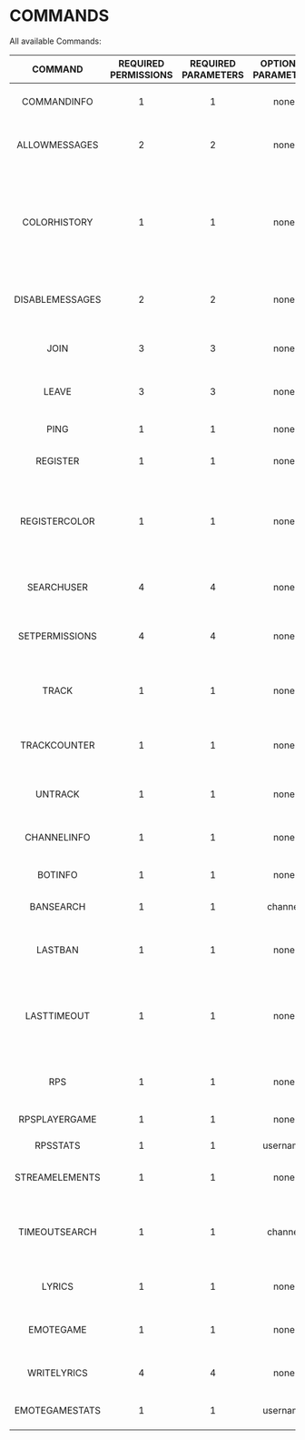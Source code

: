 # COMMANDS
All available Commands:

| COMMAND | REQUIRED PERMISSIONS | REQUIRED PARAMETERS | OPTIONAL PARAMETERS | DESCRIPTION |
| :---:|:---:| :---:|:---:|:---:|
COMMANDINFO | 1 | 1 | none | Gives you an info about the given command
ALLOWMESSAGES | 2 | 2 | none | Used to allow messages send by the bot in the current channel
COLORHISTORY | 1 | 1 | none | The bot will send a message containing your 10 latest colorchanges and the time between your latest change and now
DISABLEMESSAGES | 2 | 2 | none | Used to disallow messages send by the bot in the current channel
JOIN | 3 | 3 | none | Used to make the mainclient join a new channel
LEAVE | 3 | 3 | none | Used to make the mainclient leave a channel
PING | 1 | 1 | none | Just a Ping command 4Head
REGISTER | 1 | 1 | none | Deprecated, No longer required
REGISTERCOLOR | 1 | 1 | none | Used to register yourself for colorhistory. The bot will save your 10 latest colors and the time of your last change
SEARCHUSER | 4 | 4 | none | Search for a certain user in the database
SETPERMISSIONS | 4 | 4 | none | Sets the permissionslevel to the given level for a given user
TRACK | 1 | 1 | none | Used to make the watch client join a new channel to track
TRACKCOUNTER | 1 | 1 | none | Gets the current amount of tracked channels across twitch
UNTRACK | 1 | 1 | none | Used to make the watch client leave a channel
CHANNELINFO | 1 | 1 | none | Retrieves the currents stats about the channel
BOTINFO | 1 | 1 | none | Gives an info about the bot
BANSEARCH | 1 | 1 | channel | Searches for the last ban for a certain user
LASTBAN | 1 | 1 | none | Searches for the last ban occured in the given channel
LASTTIMEOUT | 1 | 1 | none | Searches for the last timeout occured in the given channel. Only tracks timeouts longer than 300s
RPS | 1 | 1 | none | play a game of rock, paper, scissors vs. the bot
RPSPLAYERGAME | 1 | 1 | none | Play a game of rps
RPSSTATS | 1 | 1 | username | Provides your stats for rps
STREAMELEMENTS | 1 | 1 | none | Checks the chatterlist of the streamer
TIMEOUTSEARCH | 1 | 1 | channel | Searches for the last timeout for a certain user. Only tracks timeouts longer than 300s
LYRICS | 1 | 1 | none | Retrieves the lyrics for a given song
EMOTEGAME | 1 | 1 | none | Starts a game of hangman with thirdparty emotes
WRITELYRICS | 4 | 4 | none | Writes the lyrics of a given song in the chat
EMOTEGAMESTATS | 1 | 1 | username | Provides your stats for emotegames